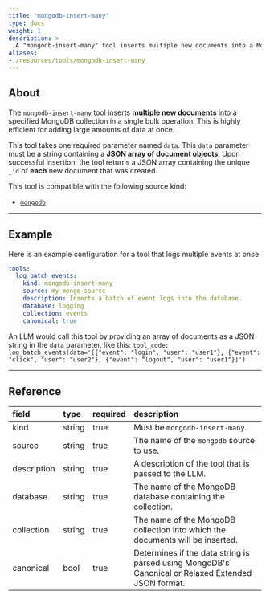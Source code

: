 ```yaml
---
title: "mongodb-insert-many"
type: docs
weight: 1
description: > 
  A "mongodb-insert-many" tool inserts multiple new documents into a MongoDB collection.
aliases:
- /resources/tools/mongodb-insert-many
---
```


## About

The `mongodb-insert-many` tool inserts **multiple new documents** into a
specified MongoDB collection in a single bulk operation. This is highly
efficient for adding large amounts of data at once.

This tool takes one required parameter named `data`. This `data` parameter must
be a string containing a **JSON array of document objects**. Upon successful
insertion, the tool returns a JSON array containing the unique `_id` of **each**
new document that was created.

This tool is compatible with the following source kind:

* [`mongodb`](../../sources/mongodb.md)

---

## Example

Here is an example configuration for a tool that logs multiple events at once.

```yaml
tools:
  log_batch_events:
    kind: mongodb-insert-many
    source: my-mongo-source
    description: Inserts a batch of event logs into the database.
    database: logging
    collection: events
    canonical: true
```

An LLM would call this tool by providing an array of documents as a JSON string
in the `data` parameter, like this:
`tool_code: log_batch_events(data='[{"event": "login", "user": "user1"}, {"event": "click", "user": "user2"}, {"event": "logout", "user": "user1"}]')`

---

## Reference

| **field**   | **type** | **required** | **description**                                                                                    |
|:------------|:---------|:-------------|:---------------------------------------------------------------------------------------------------|
| kind        | string   | true         | Must be `mongodb-insert-many`.                                                                     |
| source      | string   | true         | The name of the `mongodb` source to use.                                                           |
| description | string   | true         | A description of the tool that is passed to the LLM.                                               |
| database    | string   | true         | The name of the MongoDB database containing the collection.                                        |
| collection  | string   | true         | The name of the MongoDB collection into which the documents will be inserted.                      |
| canonical   | bool     | true         | Determines if the data string is parsed using MongoDB's Canonical or Relaxed Extended JSON format. |
